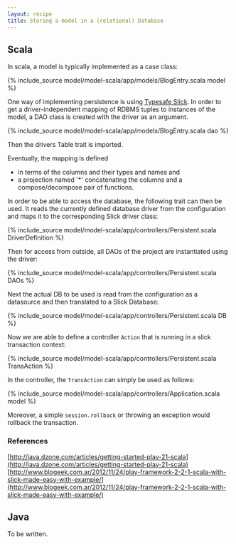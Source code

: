 ```yaml
---
layout: recipe
title: Storing a model in a (relational) Database
---
```

## Scala

In scala, a model is typically implemented as a case class:

{% include_source model/model-scala/app/models/BlogEntry.scala model %}

One way of implementing persistence is using 
[Typesafe Slick](http://slick.typesafe.com).
In order to get a driver-independent mapping of RDBMS tuples to
instances of the model, a DAO class is created with the driver as an 
argument.

{% include_source model/model-scala/app/models/BlogEntry.scala dao %}

Then the drivers Table trait is imported.

Eventually, the mapping is defined 

* in terms of the columns and their types and names and
* a projection named '*' concatenating the columns and a compose/decompose 
pair of functions.

In order to be able to access the database, the following trait can then be used.
It reads the currently defined database driver from the configuration and maps it to the corresponding Slick driver class:

{% include_source model/model-scala/app/controllers/Persistent.scala DriverDefinition %}

Then for access from outside, all DAOs of the project are instantiated using the driver:

{% include_source model/model-scala/app/controllers/Persistent.scala DAOs %}

Next the actual DB to be used is read from the configuration as a datasource
and then translated to a Slick Database:

{% include_source model/model-scala/app/controllers/Persistent.scala DB %}

Now we are able to define a controller ```Action``` that is running in a slick
transaction context:

{% include_source model/model-scala/app/controllers/Persistent.scala TransAction %}

In the controller, the ```TransAction``` can simply be used as follows:  

{% include_source model/model-scala/app/controllers/Application.scala model %}

Moreover, a simple ```session.rollback``` or throwing an exception would
rollback the transaction.

### References
[http://java.dzone.com/articles/getting-started-play-21-scala](http://java.dzone.com/articles/getting-started-play-21-scala)
[http://www.blogeek.com.ar/2012/11/24/play-framework-2-2-1-scala-with-slick-made-easy-with-example/](http://www.blogeek.com.ar/2012/11/24/play-framework-2-2-1-scala-with-slick-made-easy-with-example/)
## Java

To be written.
